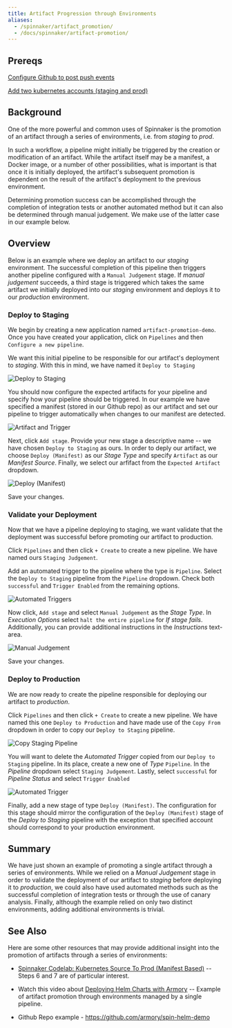 ```yaml
---
title: Artifact Progression through Environments
aliases:
  - /spinnaker/artifact_promotion/
  - /docs/spinnaker/artifact-promotion/
---
```



## Prereqs
[Configure Github to post push events](https://www.spinnaker.io/guides/tutorials/codelabs/kubernetes-v2-source-to-prod/#allow-github-to-post-push-events)

[Add two kubernetes accounts (staging and prod)](https://www.spinnaker.io/guides/tutorials/codelabs/kubernetes-v2-source-to-prod/#configure-kubernetes)

## Background

One of the more powerful and common uses of Spinnaker is the promotion of
an artifact through a series of environments, i.e. from *staging* to *prod*.

In such a workflow, a pipeline might initially be triggered by the creation or
modification of an artifact. While the artifact itself may be a manifest, a
Docker image, or a number of other possibilities, what is important is that
once it is initially deployed, the artifact's subsequent promotion is
dependent on the result of the artifact's deployment to the previous
environment.

Determining promotion success can be accomplished through the completion of
integration tests or another automated method but it can also be determined
through manual judgement. We make use of the latter case in our example below.

## Overview

Below is an example where we deploy an artifact to our *staging* environment.
The successful completion of this pipeline then triggers another pipeline
configured with a `Manual Judgement` stage. If *manual judgement* succeeds, a
third stage is triggered which takes the same artifact we initially deployed
into our *staging* environment and deploys it to our *production* environment.

### Deploy to Staging

We begin by creating a new application named `artifact-promotion-demo`. Once
you have created your application, click on `Pipelines` and then `Configure
a new pipeline`.

We want this initial pipeline to be responsible for our artifact's deployment
to *staging*. With this in mind, we have named it `Deploy to Staging`

![Deploy to Staging](/images/Image-2018-10-23-at-2.03.33-PM.png)

You should now configure the expected artifacts for your pipeline and specify
how your pipeline should be triggered. In our example we have specified a
manifest (stored in our Github repo) as our artifact and set our pipeline to
trigger automatically when changes to our manifest are detected.

![Artifact and Trigger](/images/artifacts_and_triggers.png)

Next, click `Add stage`. Provide your new stage a descriptive name -- we have
chosen `Deploy to Staging` as ours. In order to deply our artifact, we choose
`Deploy (Manifest)` as our *Stage Type* and specify `Artifact` as our *Manifest
Source*. Finally, we select our arfifact from the `Expected Artifact` dropdown.

![Deploy (Manifest)](/images/artifacts_deploy_manifest.png)

Save your changes.

### Validate your Deployment

Now that we have a pipeline deploying to staging, we want validate that the
deployment was successful before promoting our artifact to production.

Click `Pipelines` and then click `+ Create` to create a new pipeline. We have
named ours `Staging Judgement`.

Add an automated trigger to the pipeline where the type is `Pipeline`. Select
the `Deploy to Staging` pipeline from the `Pipeline` dropdown. Check both
`successful` and `Trigger Enabled` from the remaining options.

![Automated Triggers](/images/artifacts_automated_triggers.png)

Now click, `Add stage` and select `Manual Judgement` as the *Stage Type*. In
*Execution Options* select `halt the entire pipeline` for *If stage fails*.
Additionally, you can provide additional instructions in the *Instructions*
text-area.

![Manual Judgement](/images/Image-2018-10-23-at-1.47.21-PM.png)

Save your changes.

### Deploy to Production

We are now ready to create the pipeline responsible for deploying
our artifact to *production*.

Click `Pipelines` and then click `+ Create` to create a new pipeline. We have
named this one `Deploy to Production` and have made use of the `Copy From`
dropdown in order to copy our `Deploy to Staging` pipeline.

![Copy Staging Pipeline](/images/Image-2018-10-23-at-1.48.19-PM.png)

You will want to delete the *Automated Trigger* copied from our `Deploy to
Staging` pipeline. In its place, create a new one of *Type* `Pipeline`. In
the *Pipeline* dropdown select `Staging Judgement`. Lastly, select
`successful` for *Pipeline Status* and select `Trigger Enabled`

![Automated Trigger](/images/Image-2018-10-23-at-1.50.56-PM.png)

Finally, add a new stage of type `Deploy (Manifest)`. The configuration for this
stage should mirror the configuration of the `Deploy (Manifest)` stage of
the *Deploy to Staging* pipeline with the exception that specified account
should correspond to your production environment.

## Summary

We have just shown an example of promoting a single artifact through a
series of environments. While we relied on a *Manual Judgement* stage in order to
validate the deployment of our artifact to *staging* before deploying it to
*production*, we could also have used automated methods such as the
successful completion of integration tests or through the use of canary analysis.
Finally, although the example relied on only two distinct environments, adding
additional environments is trivial.

## See Also

Here are some other resources that may provide additional insight into the
promotion of artifacts through a series of environments:

* [Spinnaker Codelab: Kubernetes Source To Prod (Manifest Based)](https://www.spinnaker.io/guides/tutorials/codelabs/kubernetes-v2-source-to-prod/) -- Steps 6 and 7 are of particular interest.

* Watch this video about [Deploying Helm Charts with Armory](https://youtu.be/u7QF2X4WzE8?t=360) -- Example of artifact promotion through environments managed by a single pipeline.
* Github Repo example - <https://github.com/armory/spin-helm-demo>
